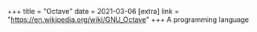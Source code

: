 +++
title = "Octave"
date = 2021-03-06
[extra]
link = "https://en.wikipedia.org/wiki/GNU_Octave"
+++
A programming language

